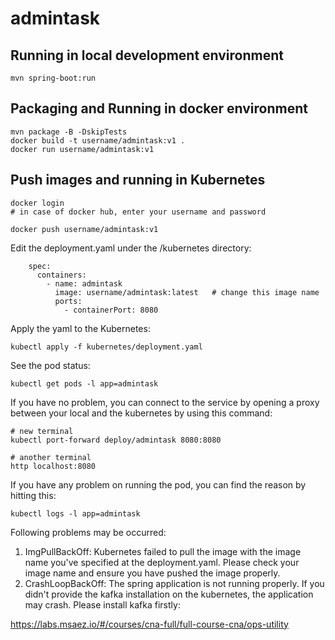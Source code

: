 # admintask

## Running in local development environment

```
mvn spring-boot:run
```

## Packaging and Running in docker environment

```
mvn package -B -DskipTests
docker build -t username/admintask:v1 .
docker run username/admintask:v1
```

## Push images and running in Kubernetes

```
docker login 
# in case of docker hub, enter your username and password

docker push username/admintask:v1
```

Edit the deployment.yaml under the /kubernetes directory:
```
    spec:
      containers:
        - name: admintask
          image: username/admintask:latest   # change this image name
          ports:
            - containerPort: 8080

```

Apply the yaml to the Kubernetes:
```
kubectl apply -f kubernetes/deployment.yaml
```

See the pod status:
```
kubectl get pods -l app=admintask
```

If you have no problem, you can connect to the service by opening a proxy between your local and the kubernetes by using this command:
```
# new terminal
kubectl port-forward deploy/admintask 8080:8080

# another terminal
http localhost:8080
```

If you have any problem on running the pod, you can find the reason by hitting this:
```
kubectl logs -l app=admintask
```

Following problems may be occurred:

1. ImgPullBackOff:  Kubernetes failed to pull the image with the image name you've specified at the deployment.yaml. Please check your image name and ensure you have pushed the image properly.
1. CrashLoopBackOff: The spring application is not running properly. If you didn't provide the kafka installation on the kubernetes, the application may crash. Please install kafka firstly:

https://labs.msaez.io/#/courses/cna-full/full-course-cna/ops-utility

